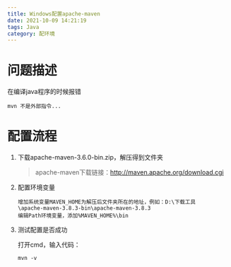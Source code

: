 ```yaml
---
title: Windows配置apache-maven
date: 2021-10-09 14:21:19
tags: Java
category: 配环境
---
```

# 问题描述
在编译java程序的时候报错
```
mvn 不是外部指令...
```
# 配置流程
1. 下载apache-maven-3.6.0-bin.zip，解压得到文件夹
    
    > apache-maven下载链接：http://maven.apache.org/download.cgi
2. 配置环境变量
    ```
    增加系统变量MAVEN_HOME为解压后文件夹所在的地址，例如：D:\下载工具   \apache-maven-3.8.3-bin\apache-maven-3.8.3
    编辑Path环境变量，添加%MAVEN_HOME%\bin
    ```
3. 测试配置是否成功
   
   打开cmd，输入代码：
   ```
   mvn -v
   ```
